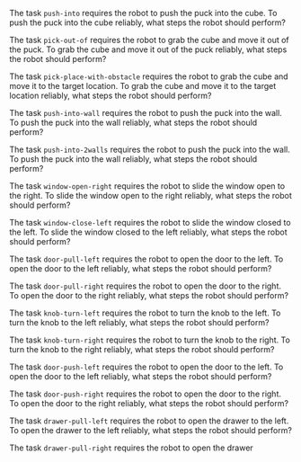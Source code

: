


The task `push-into` requires the robot to push the puck into the cube.
To push the puck into the cube reliably, what steps the robot should perform?


The task `pick-out-of` requires the robot to grab the cube and move it out of the puck.
To grab the cube and move it out of the puck reliably, what steps the robot should perform?


The task `pick-place-with-obstacle` requires the robot to grab the cube and move it to the target location.
To grab the cube and move it to the target location reliably, what steps the robot should perform?


The task `push-into-wall` requires the robot to push the puck into the wall.
To push the puck into the wall reliably, what steps the robot should perform?


The task `push-into-2walls` requires the robot to push the puck into the wall.
To push the puck into the wall reliably, what steps the robot should perform?


The task `window-open-right` requires the robot to slide the window open to the right.
To slide the window open to the right reliably, what steps the robot should perform?


The task `window-close-left` requires the robot to slide the window closed to the left.
To slide the window closed to the left reliably, what steps the robot should perform?


The task `door-pull-left` requires the robot to open the door to the left.
To open the door to the left reliably, what steps the robot should perform?


The task `door-pull-right` requires the robot to open the door to the right.
To open the door to the right reliably, what steps the robot should perform?


The task `knob-turn-left` requires the robot to turn the knob to the left.
To turn the knob to the left reliably, what steps the robot should perform?


The task `knob-turn-right` requires the robot to turn the knob to the right.
To turn the knob to the right reliably, what steps the robot should perform?


The task `door-push-left` requires the robot to open the door to the left.
To open the door to the left reliably, what steps the robot should perform?


The task `door-push-right` requires the robot to open the door to the right.
To open the door to the right reliably, what steps the robot should perform?


The task `drawer-pull-left` requires the robot to open the drawer to the left.
To open the drawer to the left reliably, what steps the robot should perform?


The task `drawer-pull-right` requires the robot to open the drawer